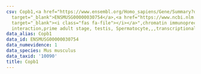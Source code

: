 ```yaml
---
csv: Copb1,<a href="https://www.ensembl.org/Homo_sapiens/Gene/Summary?db=core;g=ENSMUSG00000030754"
  target="_blank">ENSMUSG00000030754</a>,<a href="https://www.ncbi.nlm.nih.gov/pubmed/25450459"
  target="_blank"><i class="fas fa-file"></i></a>",chromatin immunoprecipitation assay,direct
  interaction,prime adult stage, testis, Spermatocyte,,,transcriptional regulation,
data_alias: Copb1
data_id: ENSMUSG00000030754
data_numevidence: 1
data_species: Mus musculus
data_taxid: '10090'
title: Copb1
---
```

